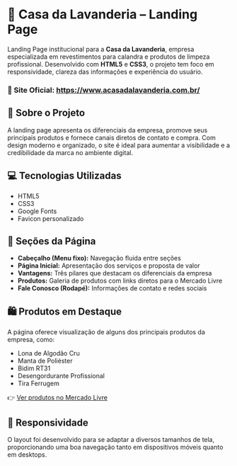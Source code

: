 # 🧺 Casa da Lavanderia – Landing Page

Landing Page institucional para a **Casa da Lavanderia**, empresa especializada em revestimentos para calandra e produtos de limpeza profissional. Desenvolvido com **HTML5** e **CSS3**, o projeto tem foco em responsividade, clareza das informações e experiência do usuário.

### 🔗 Site Oficial: https://www.acasadalavanderia.com.br/

## 📍 Sobre o Projeto

A landing page apresenta os diferenciais da empresa, promove seus principais produtos e fornece canais diretos de contato e compra. Com design moderno e organizado, o site é ideal para aumentar a visibilidade e a credibilidade da marca no ambiente digital.

## 💻 Tecnologias Utilizadas

- HTML5
- CSS3
- Google Fonts
- Favicon personalizado

## 🧩 Seções da Página

- **Cabeçalho (Menu fixo):** Navegação fluida entre seções
- **Página Inicial:** Apresentação dos serviços e proposta de valor
- **Vantagens:** Três pilares que destacam os diferenciais da empresa
- **Produtos:** Galeria de produtos com links diretos para o Mercado Livre
- **Fale Conosco (Rodapé):** Informações de contato e redes sociais

## 🛍️ Produtos em Destaque

A página oferece visualização de alguns dos principais produtos da empresa, como:

- Lona de Algodão Cru
- Manta de Poliéster
- Bidim RT31
- Desengordurante Profissional
- Tira Ferrugem

👉 [Ver produtos no Mercado Livre](https://lista.mercadolivre.com.br/_CustId_1197750702)

## 📱 Responsividade

O layout foi desenvolvido para se adaptar a diversos tamanhos de tela, proporcionando uma boa navegação tanto em dispositivos móveis quanto em desktops.
